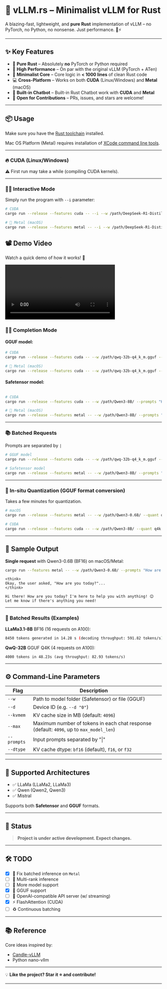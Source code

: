 # 🚀 **vLLM.rs** – Minimalist vLLM for Rust

A blazing-fast, lightweight, and **pure Rust** implementation of vLLM – no PyTorch, no Python, no nonsense. Just performance. 🦀⚡

---

## ✨ Key Features

* 🔧 **Pure Rust** – Absolutely **no** PyTorch or Python required
* 🚀 **High Performance** – On par with the original vLLM (PyTorch + ATen)
* 🧠 **Minimalist Core** – Core logic in **< 1000 lines** of clean Rust code
* 💻 **Cross-Platform** – Works on both **CUDA** (Linux/Windows) and **Metal** (macOS)
* 🤖 **Built-in Chatbot** – Built-in Rust Chatbot work with **CUDA** and **Metal**
* 🤝 **Open for Contributions** – PRs, issues, and stars are welcome!

---

## 📦 Usage

Make sure you have the [Rust toolchain](https://www.rust-lang.org/tools/install) installed.

Mac OS Platform (Metal) requires installation of [XCode command line tools](https://mac.install.guide/commandlinetools/).

---

### 🔥 CUDA (Linux/Windows)

⚠️ First run may take a while (compiling CUDA kernels).

---

### 🤖✨ Interactive Mode

Simply run the program with `--i` parameter:

```bash
# CUDA
cargo run --release --features cuda -- --i --w /path/DeepSeek-R1-Distill-Llama-8B-Q2_K.gguf

# 🍎 Metal (macOS)
cargo run --release --features metal -- --i --w /path/DeepSeek-R1-Distill-Llama-8B-Q2_K.gguf

```


## 📽️ Demo Video

Watch a quick demo of how it works! 🎉

<video src="https://github.com/user-attachments/assets/0751471b-a0c4-45d7-acc6-99a3e91e4c91" width="70%"></video>


### 🧾✨ Completion Mode

#### GGUF model:

```bash
# CUDA
cargo run --release --features cuda -- --w /path/qwq-32b-q4_k_m.gguf --prompts "How are you today?"

# 🍎 Metal (macOS)
cargo run --release --features cuda -- --w /path/qwq-32b-q4_k_m.gguf --prompts "How are you today?"
```

#### Safetensor model:

```bash

# CUDA
cargo run --release --features cuda -- --w /path/Qwen3-8B/ --prompts "How are you today?"

# 🍎 Metal (macOS)
cargo run --release --features metal -- --w /path/Qwen3-8B/ --prompts "How are you today?"

```

---

### 📚 Batched Requests

Prompts are separated by `|`

```bash
# GGUF model
cargo run --release --features cuda -- --w /path/qwq-32b-q4_k_m.gguf --prompts "Please talk about China. | Please talk about America."

# Safetensor model
cargo run --release --features metal -- --w /path/Qwen3-8B/ --prompts "Please talk about China. | Please talk about America."
```

---

### 🧪 In-situ Quantization (GGUF format conversion)

Takes a few minutes for quantization.

```bash
# macOS
cargo run --release --features metal -- --w /path/Qwen3-0.6B/ --quant q4k --prompts "How are you today?"

# CUDA
cargo run --release --features cuda -- --w /path/Qwen3-8B/ --quant q4k --prompts "How are you today?"
```

---

## 🧵 Sample Output

**Single request** with Qwen3-0.6B (BF16) on macOS/Metal:

```bash
cargo run --features metal -- --w /path/Qwen3-0.6B/ --prompts "How are you today?"
```

```
<think>
Okay, the user asked, "How are you today?"...
</think>

Hi there! How are you today? I'm here to help you with anything! 😊 Let me know if there's anything you need!
```

---

### 🧪 Batched Results (Examples)

**LLaMa3.1-8B** BF16 (16 requests on A100):

```bash
8450 tokens generated in 14.28 s (decoding throughput: 591.82 tokens/s)
```

**QwQ-32B** GGUF Q4K (4 requests on A100):

```
4000 tokens in 48.23s (avg throughput: 82.93 tokens/s)
```

---

## ⚙️ Command-Line Parameters

| Flag        | Description                                       |    |
| ----------- | ------------------------------------------------- | -- |
| `--w`       | Path to model folder (Safetensor) or file (GGUF)  |    |
| `--d`       | Device ID (e.g. `--d "0"`)                        |    |
| `--kvmem`   | KV cache size in MB (default: `4096`)               |    |
| `--max`   | Maximum number of tokens in each chat response (default: `4096`, up to `max_model_len`) |    |
| `--prompts` | Input prompts separated by "\|" |
| `--dtype`   | KV cache dtype: `bf16` (default), `f16`, or `f32` |    |

---

## 🧠 Supported Architectures

* ✅ LLaMa (LLaMa2, LLaMa3)
* ✅ Qwen (Qwen2, Qwen3)
* ✅ Mistral

Supports both **Safetensor** and **GGUF** formats.

---

## 🧪 Status

> **Project is under active development. Expect changes.**

---

## 🛠️ TODO

* [x] 🧪 Fix batched inference on `Metal`
* [ ] 🧠 Multi-rank inference
* [ ] 🧬 More model support
* [x] 🧾 GGUF support
* [ ] 🔌 OpenAI-compatible API server (w/ streaming)
* [x] ⚡ FlashAttention (CUDA)
* [ ] ♻️ Continuous batching

---

## 📚 Reference

Core ideas inspired by:

* [Candle-vLLM](https://github.com/EricLBuehler/candle-vllm)
* Python nano-vllm

---

💡 **Like the project? Star it ⭐ and contribute!**

---
